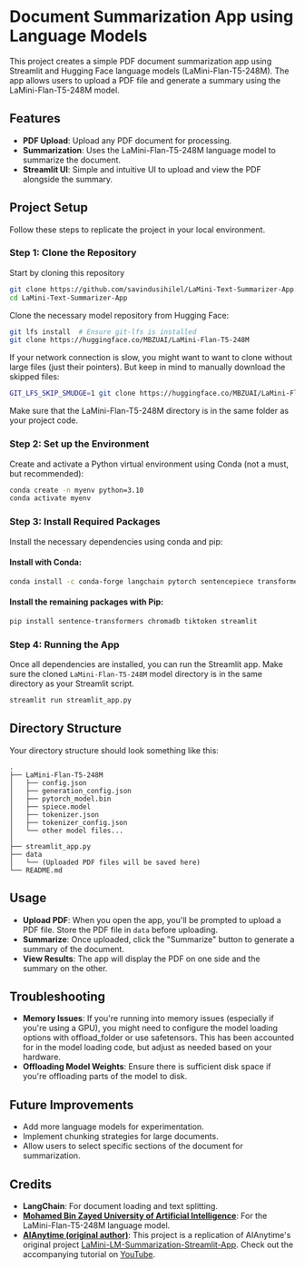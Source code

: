 # Document Summarization App using Language Models

This project creates a simple PDF document summarization app using Streamlit and Hugging Face language models (LaMini-Flan-T5-248M). The app allows users to upload a PDF file and generate a summary using the LaMini-Flan-T5-248M model.

## Features
- **PDF Upload**: Upload any PDF document for processing.
- **Summarization**: Uses the LaMini-Flan-T5-248M language model to summarize the document.
- **Streamlit UI**: Simple and intuitive UI to upload and view the PDF alongside the summary.

## Project Setup

Follow these steps to replicate the project in your local environment.

### Step 1: Clone the Repository

Start by cloning this repository
```bash
git clone https://github.com/savindusihilel/LaMini-Text-Summarizer-App.git
cd LaMini-Text-Summarizer-App
```

Clone the necessary model repository from Hugging Face:
```bash
git lfs install  # Ensure git-lfs is installed
git clone https://huggingface.co/MBZUAI/LaMini-Flan-T5-248M
```
If your network connection is slow, you might want to want to clone without large files (just their pointers). But keep in mind to manually download the skipped files:
```bash
GIT_LFS_SKIP_SMUDGE=1 git clone https://huggingface.co/MBZUAI/LaMini-Flan-T5-248M
```
Make sure that the LaMini-Flan-T5-248M directory is in the same folder as your project code.

### Step 2: Set up the Environment

Create and activate a Python virtual environment using Conda (not a must, but recommended):
```bash
conda create -n myenv python=3.10
conda activate myenv
```

### Step 3: Install Required Packages

Install the necessary dependencies using conda and pip:

#### Install with Conda:
```bash
conda install -c conda-forge langchain pytorch sentencepiece transformers accelerate pypdf
```

#### Install the remaining packages with Pip:
```bash
pip install sentence-transformers chromadb tiktoken streamlit
```
### Step 4: Running the App

Once all dependencies are installed, you can run the Streamlit app. Make sure the cloned `LaMini-Flan-T5-248M` model directory is in the same directory as your Streamlit script.
```bash
streamlit run streamlit_app.py
```
## Directory Structure

Your directory structure should look something like this:
```plaintext
.
├── LaMini-Flan-T5-248M
│   ├── config.json
│   ├── generation_config.json
│   ├── pytorch_model.bin
│   ├── spiece.model
│   ├── tokenizer.json
│   ├── tokenizer_config.json
│   └── other model files...
│
├── streamlit_app.py
├── data
│   └── (Uploaded PDF files will be saved here)
└── README.md
```

## Usage
- **Upload PDF**: When you open the app, you'll be prompted to upload a PDF file. Store the PDF file in `data` before uploading.
- **Summarize**: Once uploaded, click the "Summarize" button to generate a summary of the document.
- **View Results**: The app will display the PDF on one side and the summary on the other.

## Troubleshooting
- **Memory Issues**: If you're running into memory issues (especially if you're using a GPU), you might need to configure the model loading options with offload_folder or use safetensors. This has been accounted for in the model loading code, but adjust as needed based on your hardware.
- **Offloading Model Weights**: Ensure there is sufficient disk space if you're offloading parts of the model to disk.

## Future Improvements
- Add more language models for experimentation.
- Implement chunking strategies for large documents.
- Allow users to select specific sections of the document for summarization.

## Credits
- **LangChain**: For document loading and text splitting.
- [**Mohamed Bin Zayed University of Artificial Intelligence**](https://huggingface.co/MBZUAI): For the LaMini-Flan-T5-248M language model.
- [**AIAnytime (original author)**](https://github.com/AIAnytime): This project is a replication of AIAnytime's original project [LaMini-LM-Summarization-Streamlit-App](https://github.com/AIAnytime/LaMini-LM-Summarization-Streamlit-App). Check out the accompanying tutorial on [YouTube](https://www.youtube.com/watch?v=GIbar_kZzwk).
